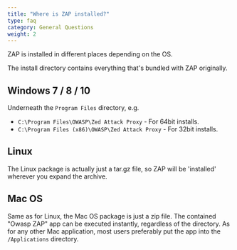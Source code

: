 ```yaml
---
title: "Where is ZAP installed?"
type: faq
category: General Questions
weight: 2
---
```


ZAP is installed in different places depending on the OS.

The install directory contains everything that's bundled with ZAP originally.

## Windows 7 / 8 / 10

Underneath the `Program Files` directory, e.g.

- `C:\Program Files\OWASP\Zed Attack Proxy` - For 64bit installs.
- `C:\Program Files (x86)\OWASP\Zed Attack Proxy` - For 32bit installs.

## Linux

The Linux package is actually just a tar.gz file, so ZAP will be 'installed'
wherever you expand the archive.

## Mac OS

Same as for Linux, the Mac OS package is just a zip file. The contained "Owasp
ZAP" app can be executed instantly, regardless of the directory. As for any
other Mac application, most users preferably put the app into the
`/Applications` directory.
